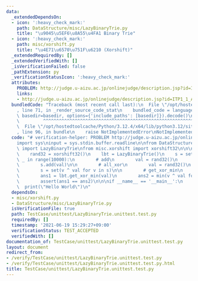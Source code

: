 ```yaml
---
data:
  _extendedDependsOn:
  - icon: ':heavy_check_mark:'
    path: DataStructure/misc/LazyBinaryTrie.py
    title: "\u9045\u5EF6\u8A55\u4FA1 Binary Trie"
  - icon: ':heavy_check_mark:'
    path: misc/xorshift.py
    title: "\u4E71\u6570\u751F\u6210 (Xorshift)"
  _extendedRequiredBy: []
  _extendedVerifiedWith: []
  _isVerificationFailed: false
  _pathExtension: py
  _verificationStatusIcon: ':heavy_check_mark:'
  attributes:
    PROBLEM: http://judge.u-aizu.ac.jp/onlinejudge/description.jsp?id=ITP1_1_A
    links:
    - http://judge.u-aizu.ac.jp/onlinejudge/description.jsp?id=ITP1_1_A
  bundledCode: "Traceback (most recent call last):\n  File \"/opt/hostedtoolcache/Python/3.12.4/x64/lib/python3.12/site-packages/onlinejudge_verify/documentation/build.py\"\
    , line 71, in _render_source_code_stat\n    bundled_code = language.bundle(stat.path,\
    \ basedir=basedir, options={'include_paths': [basedir]}).decode()\n          \
    \         ^^^^^^^^^^^^^^^^^^^^^^^^^^^^^^^^^^^^^^^^^^^^^^^^^^^^^^^^^^^^^^^^^^^^^^^^^^^^^^^^^\n\
    \  File \"/opt/hostedtoolcache/Python/3.12.4/x64/lib/python3.12/site-packages/onlinejudge_verify/languages/python.py\"\
    , line 96, in bundle\n    raise NotImplementedError\nNotImplementedError\n"
  code: "# verification-helper: PROBLEM http://judge.u-aizu.ac.jp/onlinejudge/description.jsp?id=ITP1_1_A\n\
    import sys\ninput = sys.stdin.buffer.readline\n\nfrom DataStructure.misc.LazyBinaryTrie\
    \ import LazyBinaryTrie\nfrom misc.xorshift import xorshift32\n\n\ndef main():\n\
    \    rand32 = xorshift32()\n    lbt = LazyBinaryTrie()\n    s = set()\n\n    for\
    \ _ in range(10000):\n        # add\n        val = rand32()\n        lbt.add(val)\n\
    \        s.add(val)\n\n        # all_xor\n        val = rand32()\n        lbt.all_xor(val)\n\
    \        s = set(v ^ val for v in s)\n\n        # get_xor_min\n        val = rand32()\n\
    \        ans1 = lbt.get_xor_min(val)\n        ans2 = min(v ^ val for v in s)\n\
    \        assert(ans1 == ans2)\n\n\nif __name__ == '__main__':\n    main()\n  \
    \  print(\"Hello World\")\n"
  dependsOn:
  - misc/xorshift.py
  - DataStructure/misc/LazyBinaryTrie.py
  isVerificationFile: true
  path: TestCase/unittest/LazyBinaryTrie.unittest.test.py
  requiredBy: []
  timestamp: '2021-06-19 15:29:27+09:00'
  verificationStatus: TEST_ACCEPTED
  verifiedWith: []
documentation_of: TestCase/unittest/LazyBinaryTrie.unittest.test.py
layout: document
redirect_from:
- /verify/TestCase/unittest/LazyBinaryTrie.unittest.test.py
- /verify/TestCase/unittest/LazyBinaryTrie.unittest.test.py.html
title: TestCase/unittest/LazyBinaryTrie.unittest.test.py
---
```

